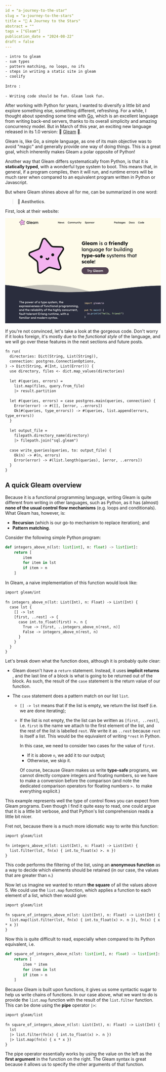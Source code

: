 ```yaml
---
id = "a-journey-to-the-star"
slug = "a-journey-to-the-stars"
title = "💫 A Journey to the Stars"
abstract = ""
tags = ["Gleam"]
publication_date = "2024-08-22"
draft = false
---
```


```
- intro to gleam
- sum types
- pattern matching, no loops, no ifs
- steps in writing a static site in gleam
- coolify

Intro :

- Writing code should be fun. Gleam look fun.

```

After working with Python for years, I wanted to diversify a little bit and
explore something else, something different, refreshing. For a while, I thought
about spending some time with [Go](https://go.dev/), which is an excellent
language from writing back-end servers, thanks to its overall simplicity and
amazing concurrency model. But in March of this year, an exciting new language
released in its 1.0 version: 💫 [Gleam](https://gleam.run/news/gleam-version-1/)
💫.

Gleam is, like Go, a simple language, as one of its main objective was to avoid
"magic" and generally provide one way of doing things. This is a great goal,
which inherently makes Gleam a polar opposite of Python!

Another way that Gleam differs systematically from Python, is that it is
**statically typed**, with a wonderful type system to boot. This means that, in
general, if a program compiles, then it will run, and runtime errors will be much
rarer when compared to an equivalent program written in Python or Javascript.

But where Gleam shines above all for me, can be summarized in one word:

> **🌈 Aesthetics**.

First, look at their website:

![](/images/gleam_website_banner.png)

If you're not convinced, let's take a look at the gorgeous code. Don't worry
if it looks foreign, it's mostly due to the _functional style_ of the language, and
we will go over these features in the next sections and future posts.

```gleam
fn run(
  directories: Dict(String, List(String)),
  connection: postgres.ConnectionOptions,
) -> Dict(String, #(Int, List(Error))) {
  use directory, files <- dict.map_values(directories)

  let #(queries, errors) =
    list.map(files, query.from_file)
    |> result.partition

  let #(queries, errors) = case postgres.main(queries, connection) {
    Error(error) -> #([], [error, ..errors])
    Ok(#(queries, type_errors)) -> #(queries, list.append(errors, type_errors))
  }

  let output_file =
    filepath.directory_name(directory)
    |> filepath.join("sql.gleam")

  case write_queries(queries, to: output_file) {
    Ok(n) -> #(n, errors)
    Error(error) -> #(list.length(queries), [error, ..errors])
  }
}
```

## A quick Gleam overview

Because it is a functional programming language, writing Gleam is quite
different from writing in other languages, such as Python, as it has (almost)
**none of the usual control flow mechanisms** (e.g. loops and conditionals).
What Gleam has, however, is:

- **Recursion** (which is our go-to mechanism to replace iteration); and
- **Pattern matching**.

Consider the following simple Python program:

```python
def integers_above_n(lst: list[int], n: float) -> list[int]:
    return [
        item
        for item in lst
        if item > n
    ]
```

In Gleam, a naive implementation of this function would look like:

```gleam
import gleam/int

fn integers_above_n(lst: List(Int), n: Float) -> List(Int) {
  case lst {
    [] -> lst
    [first, ..rest] -> {
      case int.to_float(first) >. n {
        True -> [first, ..integers_above_n(rest, n)]
        False -> integers_above_n(rest, n)
      }
    }
  }
}
```

Let's break down what the function does, although it is probably quite clear:

- Gleam doesn't have a `return` statement. Instead, it uses **implicit returns**
  , and the last line of a block is what is going to be returned out of the block.
  As such, the result of the `case` statement is the return value of our function.

- The `case` statement does a pattern match on our list `list`.

  - `[] -> lst` means that if the list is empty, we return the list itself (i.e. we are done iterating);
  - If the list is not empty, the the list can be written as
    `[first, ..rest]`, i.e. `first` is the name we attach to the first element
    of the list, and the rest of the list is labelled `rest`. We write it as `..rest` because `rest` is itself a list. This would be the equivalent of
    writing `*rest` in Python.

    In this case, we need to consider two cases for the value of `first`.

    - If it is above `n`, we add it to our output;
    - Otherwise, we skip it.

    Of course, because Gleam makes us write **type-safe** programs, we cannot
    directly compare integers and floating numbers, so we have to make a conversion
    before the comparison (and note the dedicated comparison operators for floating
    numbers `>.` to make everything explicit.)

This example represents well the type of control flows you can expect from Gleam
programs. Even though I find it quite easy to read, one could argue that it is
a little bit verbose, and that Python's list comprehension reads a little bit
nicer.

Fret not, because there is a much more idiomatic way to write this function:

```gleam
import gleam/list

fn integers_above_n(lst: List(Int), n: Float) -> List(Int) {
  list.filter(lst, fn(x) { int.to_float(x) >. n })
}
```

This code performs the filtering of the list, using an **anonymous function** as
a way to decide which elements should be retained (in our case, the values that
are greater than `n`.)

Now let us imagine we wanted to return **the square** of all the values above 5.
We could use the `list.map` function, which applies a function to each element
of a list, which then would give:

```gleam
import gleam/list

fn square_of_integers_above_n(lst: List(Int), n: Float) -> List(Int) {
  list.map(list.filter(lst, fn(x) { int.to_float(x) >. n }), fn(x) { x * x })
}

```

Now this is quite difficult to read, especially when compared to its Python
equivalent, i.e.

```python
def square_of_integers_above_n(lst: list[int], n: float) -> list[int]:
    return [
        item * item
        for item in lst
        if item > n
    ]
```

Because Gleam is built upon functions, it gives us some syntactic sugar to help
us write chains of functions. In our case above, what we want to do is provide
the `list.map` function with the result of the `list.filter` function. This can
be done using the **pipe** operator `|>`:

```gleam
import gleam/list

fn square_of_integers_above_n(lst: List(Int), n: Float) -> List(Int) {
  lst
  |> list.filter(fn(x) { int.to_float(x) >. n })
  |> list.map(fn(x) { x * x })
}
```

The pipe operator essentially works by using the value on the left as the
**first argument** in the function on the right. The Gleam syntax is great
because it allows us to specify the other arguments of that function.
